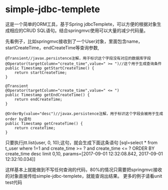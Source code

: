 # simple-jdbc-templete
这是一个简单的ORM工具，基于Spring jdbcTemplete，可以方便的根据对象生成相应的CRUD SQL语句。结合springmvc使用可以大量的减少代码量。

先看例子，比如springmvc接收到了一个User对象，里面包含name，startCreateTime，endCreateTime等查询参数,
	
	@Transient//javax.persistence注解，用于标识这个字段没有对应的数据库字段
	@Operator(targetColumn="create_time",value=" >= ")//这个用于生成查询条件
	public Timestamp getStartCreateTime() {
		return startCreateTime;
	}
	
	@Transient
	@Operator(targetColumn="create_time",value=" <= ")
	public Timestamp getEndCreateTime() {
		return endCreateTime;
	}
	
	@OrderBy(value="desc")//javax.persistence注解，用于标识这个字段会被用于生成order by语句
	public Timestamp getCreateTime() {
		return createTime;
	}

只要执行jtt.list(user, 0, 10);这句，就会生成下面这条语句
[sql=select * from t_user where 1=1  and create_time  >=  ?  and create_time  <=  ?  ORDER BY create_time desc limit 0,10, params=[2017-09-01 12:32:08.842, 2017-09-01 12:32:10.034]]

这样基本上就能做到不写任何查询的代码，80%的情况只需要把springmvc接收的对象直接传给simple-jdbc-templete，就能查询出结果。
更多的例子请看unit test代码